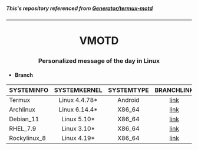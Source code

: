 ##### This's repository referenced from [Generator/termux-motd](https://github.com/Generator/termux-motd/tree/master)

---

# <p align="center"> VMOTD </p>
### <p align="center"> Personalized message of the day in Linux </p>

- #### Branch
| SYSTEMINFO | SYSTEMKERNEL | SYSTEMTYPE | BRANCHLINK |
| :--- | :---: | :---: | :---: |
| Termux | Linux 4.4.78* | Android | [link](https://github.com/pro1tocol/VMOTD/tree/termux) |
| Archlinux | Linux 6.14.4* | X86_64 | [link](https://github.com/pro1tocol/VMOTD/tree/arch) |
| Debian_11 | Linux 5.10* | X86_64 | [link](https://github.com/pro1tocol/VMOTD/tree/debian) |
| RHEL_7.9 | Linux 3.10* | X86_64 | [link](https://github.com/pro1tocol/VMOTD/tree/rhel) |
| Rockylinux_8 | Linux 4.19* | X86_64 | [link](https://github.com/pro1tocol/VMOTD/tree/rocky) |
